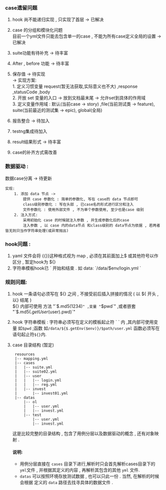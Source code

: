 ### case遗留问题
1. hook 尚不能递归实现 , 只实现了首层  -> 已解决
1. case 的分组和模块化问题  
    目前一个yml文件只能去包含单一的case , 不能为所有case定义全局的设置    -> 已解决
1. suite功能有待补充         -> 待丰富
1. After , before 功能   -> 待丰富
1. 保存值     -> 待实现  
    -> 实现方案:  
        1. 定义习惯变量 request(暂无法获取,实际意义也不大) ,response ,statusCode ,body  
        2. 开放 set 变量的入口 -> 放到文档最末尾 -> 允许set到具体的作用域  
        3. 定义变量作用域 : 默认(当前case -> story) ,file(当前测试类 -> feature), 
        suite(当前最近的测试集 -> epic), global(全局)  

1. 报告整合 -> 待加入  
1. testng集成待加入  
1. result结果形式 -> 待丰富  
1. case的补齐方式需改善  
### 数据驱动 :
 数据case分离   -> 待更新  
 
    实现:
        1. 添加 data 节点 ->
            提供 case 参数化 : 简单的参数化, 写在 case的 data 节点即可
            class级别参数化 : 写在头部 , 已case名的形式进行区分和注入
            文件参数化 : 使用外部文件 , 不为单个参数使用, 至少也是case 级别
        2. 注入方式:
            采用初始化 case 的时候就注入参数 , 并生成参数化后的case
            注入参数 , 以 case 内的data节点 和class级别的 data节点为依据 , 若两者皆无则只当作字符串处理(或异常抛出)

### hook问题 : 
 1. yaml 文件会将 {{}}这种格式视为 map , 必须在其前面加上$ 或其他符号以作区分 , 暂定hook为 ${}
 1. 字符串模板hook已 \` 开始和结束 . 如 data: \`/data/$env/login.yml \` 

### 规则问题:  
1. hook 一条语句必须写在 ${} 之间 , 不接受前后插入拼接的情况 ( 以 ${ 开头 , 以} 结尾 )  
    ${} 内部可使用 方法 "`$.md5(1234)`" ,变量 "`$pwd`" ,或者嵌套 "`$.md5($.getUser($user).pwd)`"  
1. hook 字符串模板 :
    字符串必须写在定义的模板起止符 \` \` 内 ,其内部可使用变量 如`$pwd` ;函数 如`/data/${$.getEnv($env)}/$path/user.yml`
    函数必须写在 语句起止符`${}`内.
2. case 目录结构 (暂定)  

        resources
        |-- mapping.yml
        |-- cases
        |   |-- suite.yml
        |   |-- suite02.yml
        |   |-- user
        |   |   |-- login.yml
        |   |   |-- reg.yml 
        |   |-- invest
        |       |-- invest01.yml
        |-- datas
            |-- ol
            |   |-- user.yml
            |   |-- invest.yml
            |-- test
                |-- user.yml
                |-- invest.yml
    这是比较完整的目录结构 , 包含了用例分层以及数据驱动的概念 , 还有对象映射 .  
    #### 说明:  
    * 用例分层直接在 `cases` 目录下进行,解析时只会首先解析cases目录下的`yml`文件 , 
    并根据其定义的内容 , 再解析其包含的其他 `yml` 文件.
    * `datas` 可以按照环境存放测试数据 , 也可以只此一份 . 当然, 在解析的时候会根据
    定义的 `data` 路径去找寻具体的数据文件 .          